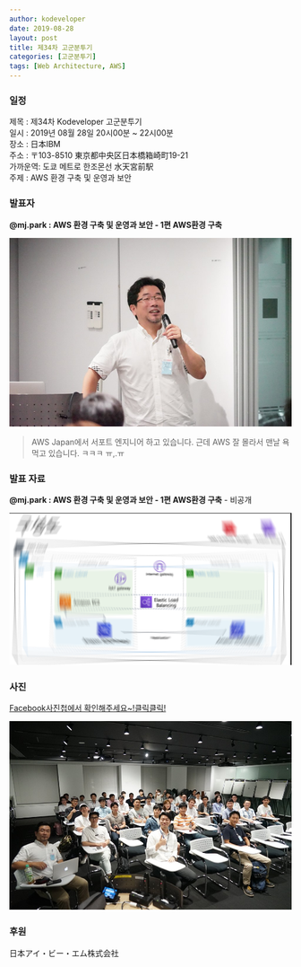 ```yaml
---
author: kodeveloper
date: 2019-08-28
layout: post
title: 제34차 고군분투기
categories: [고군분투기]
tags: [Web Architecture, AWS]
---
```


### 일정

제목 : 제34차 Kodeveloper 고군분투기  
일시 : 2019년 08월 28일 20시00분 ~ 22시00분  
장소 : 日本IBM  
주소 : 〒103-8510 東京都中央区日本橋箱崎町19-21  
가까운역: 도쿄 메트로 한조몬선 水天宮前駅  
주제 : AWS 환경 구축 및 운영과 보안  

### 발표자

**@mj.park : AWS 환경 구축 및 운영과 보안 - 1편 AWS환경 구축**

![](/img/struggle/34/mjpark.jpg)

> AWS Japan에서 서포트 엔지니어 하고 있습니다. 근데 AWS 잘 몰라서 맨날 욕먹고 있습니다. ㅋㅋㅋ ㅠ,.ㅠ

### 발표 자료
**@mj.park : AWS 환경 구축 및 운영과 보안 - 1편 AWS환경 구축** - 비공개

![](/img/struggle/34/aws.png)


### 사진

[Facebook사진첩에서 확인해주세요~!클릭클릭!](https://www.facebook.com/media/set/?set=oa.2407944296116968&type=3)

![](/img/struggle/34/members.jpg)

### 후원

日本アイ・ビー・エム株式会社
